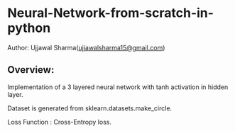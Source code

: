 # Neural-Network-from-scratch-in-python
Author: Ujjawal Sharma(ujjawalsharma15@gmail.com)
## Overview:
Implementation of a 3 layered neural network with tanh activation in hidden layer.

Dataset is generated from sklearn.datasets.make_circle.

Loss Function : Cross-Entropy loss.
